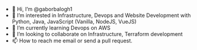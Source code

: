 - 👋 Hi, I’m @gaborbalogh1
- 👀 I’m interested in Infrastructure, Devops and Website Development with Python, Java, JavaScript (Vanilla, NodeJS, VueJS)
- 🌱 I’m currently learning Devops on AWS
- 💞️ I’m looking to collaborate on Infrastructure, Terraform development
- 📫 How to reach me email or send a pull request.

<!---
gaborbalogh1/gaborbalogh1 is a ✨ special ✨ repository because its `README.md` (this file) appears on your GitHub profile.
You can click the Preview link to take a look at your changes.
--->
